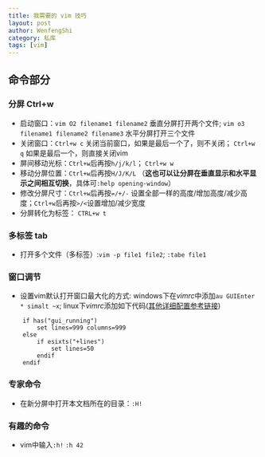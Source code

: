 ```yaml
--- 
title: 我需要的 vim 技巧
layout: post
author: WenfengShi
category: 私库
tags: [vim]
---
```


## 命令部分

### 分屏 Ctrl+w
- 启动窗口：`vim O2 filename1 filename2` 垂直分屏打开两个文件; `vim o3 filename1 filename2 filename3` 水平分屏打开三个文件
- 关闭窗口：`Ctrl+w c` 关闭当前窗口，如果是最后一个了，则不关闭；  `Ctrl+w q` 如果是最后一个，则直接关闭vim
- 屏间移动光标：`Ctrl+w`后再按`h/j/k/l`； `Ctrl+w w`
- 移动分屏位置：`Ctrl+w`后再按`H/J/K/L` （**这也可以让分屏在垂直显示和水平显示之间相互切换**，具体可`:help opening-window`）
- 修改分屏尺寸：`Ctrl+w`后再按`=/+/-` 设置全部一样的高度/增加高度/减少高度；`Ctrl+w`后再按`>/<`设置增加/减少宽度
- 分屏转化为标签： `CTRL+w t`

### 多标签 tab
- 打开多个文件（多标签）:`vim -p file1 file2`; `:tabe file1`

### 窗口调节

- 设置vim默认打开窗口最大化的方式: windows下在*vimrc*中添加`au GUIEnter * simalt ~x`; linux下*vimrc*添加如下代码([其他详细配置参考链接](http://vim.wikia.com/wiki/Maximize_or_set_initial_window_size))

```vim
    if has("gui_running")
        set lines=999 columns=999
    else
        if esixts("+lines")
            set lines=50
        endif
    endif
```

### 专家命令

- 在新分屏中打开本文档所在的目录：`:H!`

### 有趣的命令

- vim中输入`:h!` `:h 42`

